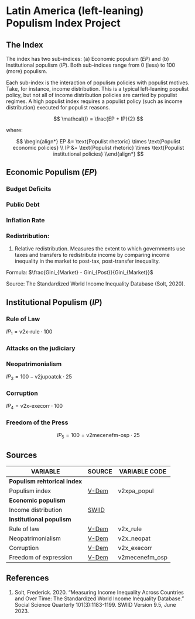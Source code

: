 # Latin America (left-leaning) Populism Index Project

## The Index

The index has two sub-indices: (a) Economic populism $(EP)$ and (b) Institutional populism $(IP)$. Both sub-indices range from 0 (less) to 100 (more) populism.

Each sub-index is the interaction of populism policies with populist motives. Take, for instance, income distribution. This is a typical left-leaning populist policy, but not all of income distribution policies are carried by populist regimes. A high populist index requires a populist policy (such as income distribution) executed for populist reasons.

$$
\mathcal{I} = \frac{EP + IP}{2}
$$

where:

$$
\begin{align*}
EP &= \text{Populist rhetoric} \times \text{Populist economic policies} \\
IP &= \text{Populist rhetoric} \times \text{Populist institutional policies}
\\end{align*}
$$

## Economic Populism $(EP$)

### Budget Deficits

### Public Debt

### Inflation Rate

### Redistribution:

1) Relative redistribution. Measures the extent to which governments use taxes and transfers to redistribute income by comparing income inequality in the market to post-tax, post-transfer inequality.

Formula: $\frac{Gini_{Market} - Gini_{Post}}{Gini_{Market}}$

Source: The Standardized World Income Inequality Database (Solt, 2020). 

## Institutional Populism $(IP)$

### Rule of Law

$IP_1 = \text{v2x-rule} \cdot 100$

<!--
V-Dem rule of law components:
1. Compliance with high court                    - v2juhccomp
2. Complance with judiciary                      - v2jucomp
3. High court independence                       - v2juhcind
4. Lower court independence                      - v2juncind
5. Transparent laws with predictable enforcement - v2cltrnslw
6. Access to justice for men                     - v2clacjstm
7. Access to justice for women                   - v2clacjstw
8. Judicial accountability                       - v2juaccnt
9. Judicial corruption decision                  - v2jucorrde
10. Public sector corrupt exchanges              - v2xcrptps
11. Public sector theft                          - v2xthftps
12. Executive bribery and corrupt exchanges      - v2exbribe
13. Executive embezzlement and theft             - v2exembez

-->

### Attacks on the judiciary



### Neopatrimonialism

$IP_3 = 100 - \text{v2jupoatck} \cdot 25$

### Corruption

$IP_4 = \text{v2x-execorr} \cdot 100$

<!--
V-Dem executive corruption components:
1. Executive bribery      - v2exbribe
2. Executive embezzelment - v2xembez
-->

### Freedom of the Press

$$
IP_5 = 100 = \text{v2mecenefm-osp} \cdot 25
$$

## Sources

| VARIABLE                      | SOURCE         | VARIABLE CODE  |
| ----------------------------- | -------------  | -------------- |
| **Populism rehtorical index** |                |                |
| Populism index                | [V-Dem][VDEM2] | v2xpa_popul    |
| **Economic populism**         |                |                |
| Income distribution           | [SWIID][SWIID] |                |
| **Institutional populism**    |                |                |
| Rule of law                   | [V-Dem][VDEM1] | v2x_rule       |
| Neopatrimonialism             | [V-Dem][VDEM1] | v2x_neopat     |
| Corruption                    | [V-Dem][VDEM1] | v2x_execorr    |
| Freedom of expression         | [V-Dem][VDEM1] | v2mecenefm_osp |



## References 
1. Solt, Frederick. 2020. “Measuring Income Inequality Across Countries and Over Time: The Standardized World Income Inequality Database.” Social Science Quarterly 101(3):1183-1199. SWIID Version 9.5, June 2023.



<!-- HYPERLINKS -->
[SWIID]: <https://fsolt.org/swiid/>

[VDEM1]: <https://www.v-dem.net/data/the-v-dem-dataset/>
[VDEM2]: <https://v-dem.net/data/v-party-dataset/>

